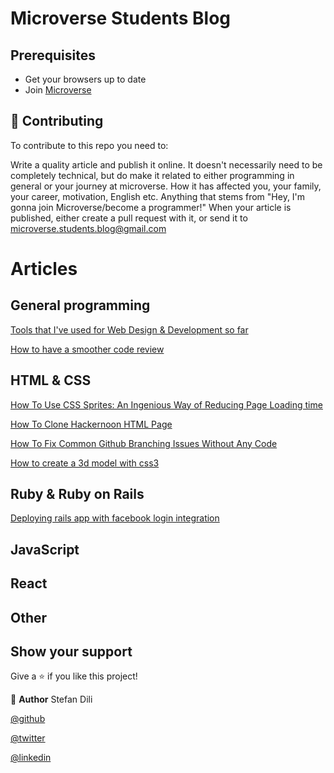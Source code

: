 # Microverse Students Blog 

## Prerequisites

- Get your browsers up to date
- Join [Microverse](https://www.microverse.org)




## 🤝 Contributing

To contribute to this repo you need to:

Write a quality article and publish it online. It doesn't necessarily need to be completely technical, but do make it related to either programming in general or your journey at microverse. How it has affected you, your family, your career, motivation, English etc. Anything that stems from "Hey, I'm gonna join Microverse/become a programmer!"
When your article is published, either create a pull request with it, or send it to microverse.students.blog@gmail.com

# Articles


## General programming

[Tools that I've used for Web Design & Development so far](https://dev.to/juzqrios/tools-that-i-ve-used-for-web-design-development-so-far-2b5j)

[How to have a smoother code review](https://medium.com/@kylelzk/how-to-have-a-smoother-code-review-cabb9c04bdd5)


## HTML & CSS

[How To Use CSS Sprites: An Ingenious Way of Reducing Page Loading time](https://hackernoon.com/how-to-use-css-sprites-an-ingenious-way-of-reducing-page-loading-time-c72u37yk)

[How To Clone Hackernoon HTML Page](https://hackernoon.com/how-to-clone-hackernoon-html-page-2akb325z)

[How To Fix Common Github Branching Issues Without Any Code](https://medium.com/@kylelzk/how-to-fix-common-github-branching-issues-without-any-code-96059f5b820c)

[How to create a 3d model with css3](https://medium.com/@annychuks07/how-to-create-a-3d-art-model-with-css3-555a7f0056ed)

## Ruby & Ruby on Rails

[Deploying rails app with facebook login integration](https://medium.com/@web.markyn/creating-and-deploying-rails-application-with-facebook-login-integration-ceaad1025daf)


## JavaScript



## React



## Other



## Show your support

Give a ⭐️ if you like this project!

👤 **Author**
Stefan Dili

[@github](https://github.com/dili021)

[@twitter](https://twitter.com/dilistefan)

[@linkedin](https://linkedin.com/in/stefan-dili)
